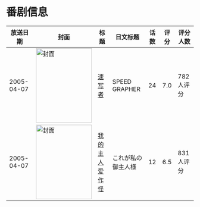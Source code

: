 # 番剧信息

|放送日期|封面|标题|日文标题|话数|评分|评分人数|
|---|---|---|---|---|---|---|
|2005-04-07|<img src="//lain.bgm.tv/pic/cover/c/c2/4f/3825_EUY1U.jpg" alt="封面" style="width:150px;height:200px;object-fit:cover;">|[速写者](https://bangumi.tv/subject/3825)|SPEED GRAPHER|24|7.0|782人评分|
|2005-04-07|<img src="//lain.bgm.tv/pic/cover/c/4e/ab/6389_WieXm.jpg" alt="封面" style="width:150px;height:200px;object-fit:cover;">|[我的主人爱作怪](https://bangumi.tv/subject/6389)|これが私の御主人様|12|6.5|831人评分|
